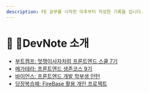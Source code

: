```yaml
---
description: FE 공부를 시작한 이후부터 작성한 기록들 입니다.
---
```


# 🤩 DevNote 소개

* [부트캠프: 멋쟁이사자처럼 프론트엔드 스쿨 7기](<README (1).md>)
* [메가테라: 프론트엔드 생존코스 9기](24-01-24-07-or-fe/)
* [바이언스: 프론트엔드 개발 학부생 인턴](23-07-24-00-or/23-12-or/)
* [당장복습헤: FireBase 활용 개인 프로젝트](23-07-24-00-or/23-07-or/)
